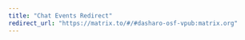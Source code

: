 ```yaml
---
title: "Chat Events Redirect"
redirect_url: "https://matrix.to/#/#dasharo-osf-vpub:matrix.org"
---
```


